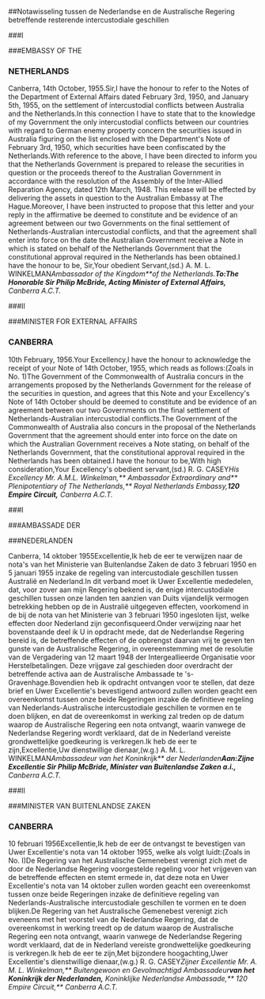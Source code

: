 <meta http-equiv='Content-Type' content='text/html; charset=utf-8' />

##Notawisseling tussen de Nederlandse en de Australische Regering betreffende resterende intercustodiale geschillen

###I 

###EMBASSY OF THE

### NETHERLANDS

Canberra, 14th October, 1955.Sir,I have the honour to refer to the Notes of the Department of External Affairs dated February 3rd, 1950, and January 5th, 1955, on the settlement of intercustodial conflicts between Australia and the Netherlands.In this connection I have to state that to the knowledge of my Government the only intercustodial conflicts between our countries with regard to German enemy property concern the securities issued in Australia figuring on the list enclosed with the Department's Note of February 3rd, 1950, which securities have been confiscated by the Netherlands.With reference to the above, I have been directed to inform you that the Netherlands Government is prepared to release the securities in question or the proceeds thereof to the Australian Government in accordance with the resolution of the Assembly of the Inter-Allied Reparation Agency, dated 12th March, 1948. This release will be effected by delivering the assets in question to the Australian Embassy at The Hague.Moreover, I have been instructed to propose that this letter and your reply in the affirmative be deemed to constitute and be evidence of an agreement between our two Governments on the final settlement of Netherlands-Australian intercustodial conflicts, and that the agreement shall enter into force on the date the Australian Government receive a Note in which is stated on behalf of the Netherlands Government that the constitutional approval required in the Netherlands has been obtained.I have the honour to be, Sir,Your obedient Servant,(sd.) A. M. L. WINKELMAN*Ambassador of the Kingdom**of the Netherlands.**To:**The Honorable Sir Philip McBride,** Acting Minister of External Affairs,** Canberra A.C.T.*

###II 

###MINISTER FOR EXTERNAL AFFAIRS

### CANBERRA

10th February, 1956.Your Excellency,I have the honour to acknowledge the receipt of your Note of 14th October, 1955, which reads as follows:(Zoals in No. 1)The Government of the Commonwealth of Australia concurs in the arrangements proposed by the Netherlands Government for the release of the securities in question, and agrees that this Note and your Excellency's Note of 14th October should be deemed to constitute and be evidence of an agreement between our two Governments on the final settlement of Netherlands-Australian intercustodial conflicts.The Government of the Commonwealth of Australia also concurs in the proposal of the Netherlands Government that the agreement should enter into force on the date on which the Australian Government receives a Note stating, on behalf of the Netherlands Government, that the constitutional approval required in the Netherlands has been obtained.I have the honour to be,With high consideration,Your Excellency's obedient servant,(sd.) R. G. CASEY*His Excellency Mr. A.M.L. Winkelman,** Ambassador Extraordinary and** Plenipotentiary of The Netherlands,** Royal Netherlands Embassy,**120 Empire Circuit,** Canberra A.C.T.*

###I 

###AMBASSADE DER

###NEDERLANDEN

Canberra, 14 oktober 1955Excellentie,Ik heb de eer te verwijzen naar de nota's van het Ministerie van Buitenlandse Zaken de dato 3 februari 1950 en 5 januari 1955 inzake de regeling van intercustodiale geschillen tussen Australië en Nederland.In dit verband moet ik Uwer Excellentie mededelen, dat, voor zover aan mijn Regering bekend is, de enige intercustodiale geschillen tussen onze landen ten aanzien van Duits vijandelijk vermogen betrekking hebben op de in Australië uitgegeven effecten, voorkomend in de bij de nota van het Ministerie van 3 februari 1950 ingesloten lijst, welke effecten door Nederland zijn geconfisqueerd.Onder verwijzing naar het bovenstaande deel ik U in opdracht mede, dat de Nederlandse Regering bereid is, de betreffende effecten of de opbrengst daarvan vrij te geven ten gunste van de Australische Regering, in overeenstemming met de resolutie van de Vergadering van 12 maart 1948 der Intergeallieerde Organisatie voor Herstelbetalingen. Deze vrijgave zal geschieden door overdracht der betreffende activa aan de Australische Ambassade te 's-Gravenhage.Bovendien heb ik opdracht ontvangen voor te stellen, dat deze brief en Uwer Excellentie's bevestigend antwoord zullen worden geacht een overeenkomst tussen onze beide Regeringen inzake de definitieve regeling van Nederlands-Australische intercustodiale geschillen te vormen en te doen blijken, en dat de overeenkomst in werking zal treden op de datum waarop de Australische Regering een nota ontvangt, waarin vanwege de Nederlandse Regering wordt verklaard, dat de in Nederland vereiste grondwettelijke goedkeuring is verkregen.Ik heb de eer te zijn,Excellentie,Uw dienstwillige dienaar,(w.g.) A. M. L. WINKELMAN*Ambassadeur van het Koninkrijk** der Nederlanden**Aan:**Zijne Excellentie Sir Philip McBride,** Minister van Buitenlandse Zaken a.i.,** Canberra A.C.T.*

###II 

###MINISTER VAN BUITENLANDSE ZAKEN

### CANBERRA

10 februari 1956Excellentie,Ik heb de eer de ontvangst te bevestigen van Uwer Excellentie's nota van 14 oktober 1955, welke als volgt luidt:(Zoals in No. I)De Regering van het Australische Gemenebest verenigt zich met de door de Nederlandse Regering voorgestelde regeling voor het vrijgeven van de betreffende effecten en stemt ermede in, dat deze nota en Uwer Excellentie's nota van 14 oktober zullen worden geacht een overeenkomst tussen onze beide Regeringen inzake de definitieve regeling van Nederlands-Australische intercustodiale geschillen te vormen en te doen blijken.De Regering van het Australische Gemenebest verenigt zich eveneens met het voorstel van de Nederlandse Regering, dat de overeenkomst in werking treedt op de datum waarop de Australische Regering een nota ontvangt, waarin vanwege de Nederlandse Regering wordt verklaard, dat de in Nederland vereiste grondwettelijke goedkeuring is verkregen.Ik heb de eer te zijn,Met bijzondere hoogachting,Uwer Excellentie's dienstwillige dienaar,(w.g.) R. G. CASEY*Zijner Excellentie Mr. A. M. L. Winkelman,** Buitengewoon en Gevolmachtigd Ambassadeur**van het Koninkrijk der Nederlanden,** Koninklijke Nederlandse Ambassade,** 120 Empire Circuit,** Canberra A.C.T.*
